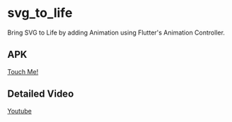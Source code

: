 # svg_to_life

Bring SVG to Life by adding Animation using Flutter's Animation Controller.

## APK
[Touch Me!](https://drive.google.com/file/d/1kwMTmTCp4wFjND68C4QJRyFaIZxZ8O3f/view?usp=sharing)

## Detailed Video
[Youtube](https://www.youtube.com/watch?v=b-smLCJkWYE&list=PL4gv8Tccbcb3pIVJQpA9_RawSu5tWbh0E&index=2)

